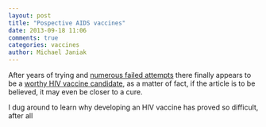 ```yaml
---
layout: post
title: "Pospective AIDS vaccines"
date: 2013-09-18 11:06
comments: true
categories: vaccines
author: Michael Janiak
---
```


After years of trying and [numerous failed attempts](http://www.npr.org/blogs/health/2013/04/26/179231916/failure-of-latest-hiv-vaccine-test-a-huge-disappointment)
there finally appears to be a [worthy HIV vaccine candidate](http://www.nytimes.com/2013/09/17/science/new-hope-for-hiv-vaccine.html),
as a matter of fact, if the article is to be believed, it may even be closer to a cure.

I dug around to learn why developing an HIV vaccine has proved so difficult, after all
